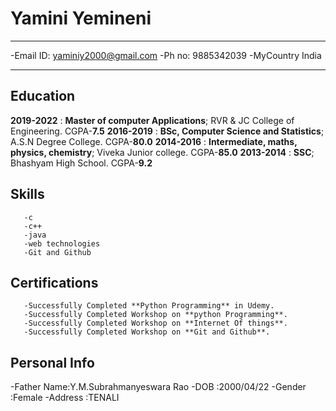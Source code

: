 Yamini Yemineni
===============

-------------------     ----------------------------
-Email ID:                   yaminiy2000@gmail.com
-Ph no:                          9885342039
-MyCountry                         India
-------------------     ----------------------------

Education
---------

**2019-2022**
:          **Master of computer Applications**; RVR & JC College of Engineering.
CGPA-**7.5**
**2016-2019**
:           **BSc, Computer Science and Statistics**; A.S.N Degree College.
CGPA-**80.0**
**2014-2016**
:           **Intermediate, maths, physics, chemistry**; Viveka Junior college.
CGPA-**85.0**
**2013-2014**
:           **SSC**; Bhashyam High School.
CGPA-**9.2**

Skills
------
       -c
       -c++
       -java
       -web technologies
       -Git and Github
Certifications
--------------
       -Successfully Completed **Python Programming** in Udemy.
       -Successfully Completed Workshop on **python Programming**.
       -Successfully Completed Workshop on **Internet Of things**.
       -Successfully Completed Workshop on **Git and Github**.
Personal Info
-------------
-Father Name:Y.M.Subrahmanyeswara Rao
-DOB        :2000/04/22
-Gender     :Female
-Address    :TENALI
